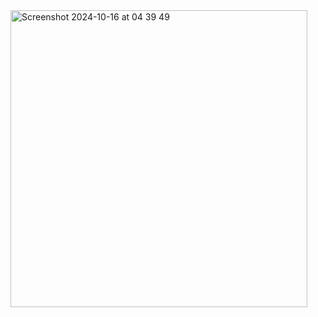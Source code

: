 <img width="475" alt="Screenshot 2024-10-16 at 04 39 49" src="https://github.com/user-attachments/assets/66d9abe3-2f1e-44a8-ab04-f909b6363f6c">
